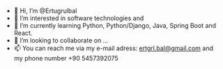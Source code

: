 - 👋 Hi, I’m @Ertugrulbal
- 👀 I’m interested in software technologies and
- 🌱 I’m currently learning Python, Python/Django, Java, Spring Boot and React.
- 💞️ I’m looking to collaborate on ...
- 📫 You can reach me via my e-mail adress: ertgrl.bal@gmail.com and my phone number +90 5457392075

<!---
Ertugrulbal/Ertugrulbal is a ✨ special ✨ repository because its `README.md` (this file) appears on your GitHub profile.
You can click the Preview link to take a look at your changes.
--->
